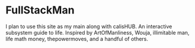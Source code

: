# FullStackMan
I plan to use this site as my main along with calisHUB. An interactive subsystem guide to life. Inspired by ArtOfManliness, Wouja, illimitable man, life math money, thepowermoves, and a handful of others. 
